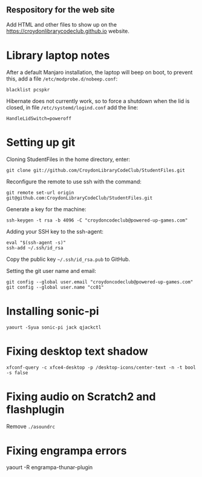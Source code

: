 ## Respository for the web site

Add HTML and other files to show up on the https://croydonlibrarycodeclub.github.io website.

# Library laptop notes

After a default Manjaro installation, the laptop will beep on boot, to prevent this, add a file `/etc/modprobe.d/nobeep.conf`:
```
blacklist pcspkr
```

Hibernate does not currently work, so to force a shutdown when the lid is closed, in file `/etc/systemd/logind.conf` add the line:
```
HandleLidSwitch=poweroff
```

# Setting up git

Cloning StudentFiles in the home directory, enter:
```
git clone git://github.com/CroydonLibraryCodeClub/StudentFiles.git
```

Reconfigure the remote to use ssh with the command:
```
git remote set-url origin git@github.com:CroydonLibraryCodeClub/StudentFiles.git
```

Generate a key for the machine:
```
ssh-keygen -t rsa -b 4096 -C "croydoncodeclub@powered-up-games.com"
```

Adding your SSH key to the ssh-agent:
```
eval "$(ssh-agent -s)"
ssh-add ~/.ssh/id_rsa
```
Copy the public key `~/.ssh/id_rsa.pub` to GitHub.

Setting the git user name and email:
```
git config --global user.email "croydoncodeclub@powered-up-games.com"
git config --global user.name "cc01"
```
# Installing sonic-pi
```
yaourt -Syua sonic-pi jack qjackctl
```
# Fixing desktop text shadow
```
xfconf-query -c xfce4-desktop -p /desktop-icons/center-text -n -t bool -s false
```

# Fixing audio on Scratch2 and flashplugin

Remove `./asoundrc`

# Fixing engrampa errors

yaourt -R engrampa-thunar-plugin
